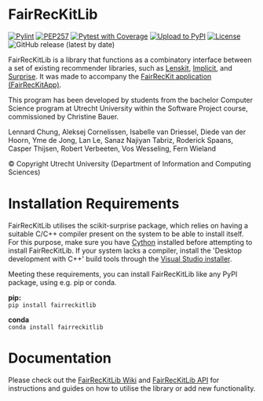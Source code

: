 # FairRecKitLib
[![Pylint](https://github.com/FairRecKit/FairRecKitLib/actions/workflows/pylint.yml/badge.svg)](https://github.com/FairRecKit/FairRecKitLib/actions/workflows/pylint.yml)
[![PEP257](https://github.com/FairRecKit/FairRecKitLib/actions/workflows/pydocstyle.yml/badge.svg)](https://github.com/FairRecKit/FairRecKitLib/actions/workflows/pydocstyle.yml)
[![Pytest with Coverage](https://github.com/FairRecKit/FairRecKitLib/actions/workflows/pytest-coverage.yml/badge.svg)](https://github.com/FairRecKit/FairRecKitLib/actions/workflows/pytest-coverage.yml)
[![Upload to PyPI](https://github.com/FairRecKit/FairRecKitLib/actions/workflows/pypi-publish.yml/badge.svg)](https://github.com/FairRecKit/FairRecKitLib/actions/workflows/pypi-publish.yml)
[![License](https://img.shields.io/badge/License-Apache_2.0-blue.svg)](https://opensource.org/licenses/Apache-2.0)
![GitHub release (latest by date)](https://img.shields.io/github/v/release/TheMinefreak23/fairreckitlib?label=Release)

FairRecKitLib is a library that functions as a combinatory interface between a set of existing recommender libraries, such as [Lenskit](https://pypi.org/project/lenskit/), [Implicit](https://pypi.org/project/implicit/), and [Surprise](https://pypi.org/project/scikit-surprise/). It was made to accompany the [FairRecKit application (FairRecKitApp)](https://github.com/FairRecKit/FairRecKitApp).

This program has been developed by students from the bachelor Computer Science program at Utrecht University within the Software Project course, commissioned by Christine Bauer.

Lennard Chung,          Aleksej Cornelissen,
Isabelle van Driessel,  Diede van der Hoorn,
Yme de Jong,            Lan Le,
Sanaz Najiyan Tabriz,   Roderick Spaans,
Casper Thijsen,         Robert Verbeeten,
Vos Wesseling,          Fern Wieland    

© Copyright Utrecht University (Department of Information and Computing Sciences)

# Installation Requirements
FairRecKitLib utilises the scikit-surprise package, which relies on having a suitable C/C++ compiler present on the system to be able to install itself. For this purpose, make sure you have [Cython](https://pypi.org/project/Cython/) installed before attempting to install FairRecKitLib. If your system lacks a compiler, install the 'Desktop development with C++' build tools through the [Visual Studio installer](https://aka.ms/vs/17/release/vs_buildtools.exe).

Meeting these requirements, you can install FairRecKitLib like any PyPI package, using e.g. pip or conda.

**pip:**  
`pip install fairreckitlib`

**conda**  
`conda install fairreckitlib`

# Documentation
Please check out the [FairRecKitLib Wiki](https://github.com/FairRecKit/FairRecKitLib/wiki) and [FairRecKitLib API](https://FairRecKit.github.io/FairRecKitLib/src/fairreckitlib) for instructions and guides on how to utilise the library or add new functionality.
